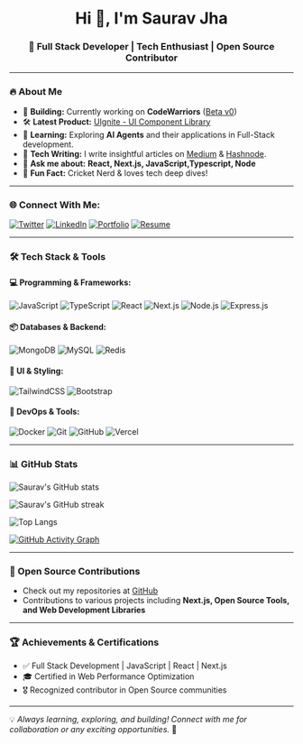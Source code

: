 <h1 align="center">Hi 👋, I'm Saurav Jha</h1>
<h3 align="center">🚀 Full Stack Developer | Tech Enthusiast | Open Source Contributor</h3>

---

### 🔥 About Me
- 🚀 **Building:** Currently working on **CodeWarriors** ([Beta v0](https://github.com/srvjha/codewarriors))
- 🛠️ **Latest Product:** [UIgnite - UI Component Library](https://github.com/srvjha/UIgnite)
- 📖 **Learning:** Exploring **AI Agents** and their applications in Full-Stack development.
- 📝 **Tech Writing:** I write insightful articles on [Medium](https://medium.com/@srvjha) & [Hashnode](https://srvjha.hashnode.dev/).
- 💬 **Ask me about:** **React, Next.js, JavaScript,Typescript, Node**
- 🎯 **Fun Fact:** Cricket Nerd & loves tech deep dives!

---

### 🌐 Connect With Me:
[![Twitter](https://img.shields.io/badge/Twitter-%231DA1F2.svg?&style=for-the-badge&logo=twitter&logoColor=white)](https://twitter.com/j_srv001)
[![LinkedIn](https://img.shields.io/badge/LinkedIn-%230A66C2.svg?&style=for-the-badge&logo=linkedin&logoColor=white)](https://www.linkedin.com/in/saurav-jha-a30362196)
[![Portfolio](https://img.shields.io/badge/Portfolio-%23171717.svg?&style=for-the-badge&logo=vercel&logoColor=white)](https://srvjha.in)
[![Resume](https://img.shields.io/badge/Resume-%23FF4081.svg?&style=for-the-badge&logo=googledrive&logoColor=white)](https://www.srvjha.in/resume/srvjha.pdf)

---

### 🛠 Tech Stack & Tools

#### 💻 Programming & Frameworks:
![JavaScript](https://img.shields.io/badge/JavaScript-%23F7DF1E.svg?&style=for-the-badge&logo=javascript&logoColor=black)
![TypeScript](https://img.shields.io/badge/TypeScript-%23007ACC.svg?&style=for-the-badge&logo=typescript&logoColor=white)
![React](https://img.shields.io/badge/React-%2361DAFB.svg?&style=for-the-badge&logo=react&logoColor=black)
![Next.js](https://img.shields.io/badge/Next.js-%23000000.svg?&style=for-the-badge&logo=nextdotjs&logoColor=white)
![Node.js](https://img.shields.io/badge/Node.js-%23339933.svg?&style=for-the-badge&logo=nodedotjs&logoColor=white)
![Express.js](https://img.shields.io/badge/Express.js-%23000000.svg?&style=for-the-badge&logo=express&logoColor=white)

#### 📦 Databases & Backend:
![MongoDB](https://img.shields.io/badge/MongoDB-%2347A248.svg?&style=for-the-badge&logo=mongodb&logoColor=white)
![MySQL](https://img.shields.io/badge/MySQL-%234479A1.svg?&style=for-the-badge&logo=mysql&logoColor=white)
![Redis](https://img.shields.io/badge/Redis-%23DC382D.svg?&style=for-the-badge&logo=redis&logoColor=white)

#### 🎨 UI & Styling:
![TailwindCSS](https://img.shields.io/badge/TailwindCSS-%2306B6D4.svg?&style=for-the-badge&logo=tailwindcss&logoColor=white)
![Bootstrap](https://img.shields.io/badge/Bootstrap-%23563D7C.svg?&style=for-the-badge&logo=bootstrap&logoColor=white)

#### 🔧 DevOps & Tools:
![Docker](https://img.shields.io/badge/Docker-%230db7ed.svg?&style=for-the-badge&logo=docker&logoColor=white)
![Git](https://img.shields.io/badge/Git-%23F05032.svg?&style=for-the-badge&logo=git&logoColor=white)
![GitHub](https://img.shields.io/badge/GitHub-%23181717.svg?&style=for-the-badge&logo=github&logoColor=white)
![Vercel](https://img.shields.io/badge/Vercel-%23000000.svg?&style=for-the-badge&logo=vercel&logoColor=white)

---

### 📊 GitHub Stats

![Saurav's GitHub stats](https://github-readme-stats.vercel.app/api?username=srvjha&show_icons=true&theme=vision-friendly-dark&count_private=true)

![Saurav's GitHub streak](https://github-readme-streak-stats.herokuapp.com/?user=srvjha&theme=highcontrast)

![Top Langs](https://github-readme-stats.vercel.app/api/top-langs/?username=srvjha&layout=compact&theme=vision-friendly-dark)

[![GitHub Activity Graph](https://github-readme-activity-graph.vercel.app/graph?username=srvjha&theme=react-dark)](https://github.com/srvjha)

---

### 🚀 Open Source Contributions
- Check out my repositories at [GitHub](https://github.com/srvjha?tab=repositories)
- Contributions to various projects including **Next.js, Open Source Tools, and Web Development Libraries**

---

### 🏆 Achievements & Certifications
- ✅ Full Stack Development | JavaScript | React | Next.js
- 🎓 Certified in Web Performance Optimization
- 🎖 Recognized contributor in Open Source communities

---

💡 _Always learning, exploring, and building! Connect with me for collaboration or any exciting opportunities._ 🚀
